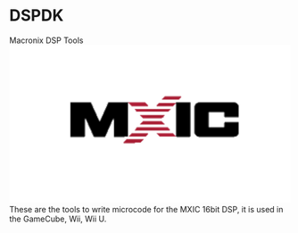 # DSPDK
 Macronix DSP Tools
![alt text](https://github.com/MiloCharmingMagician/DSPDK/blob/master/mxic.png?raw=true)
 These are the tools to write microcode for the MXIC 16bit DSP, it is used in the GameCube, Wii, Wii U.

